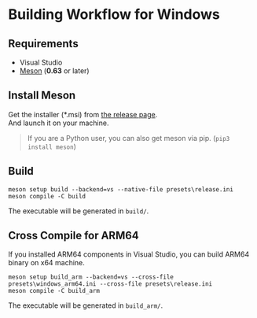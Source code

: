 # Building Workflow for Windows

## Requirements

-   Visual Studio
-   [Meson](https://github.com/mesonbuild/meson/releases) (**0.63** or later)

## Install Meson

Get the installer (*.msi) from [the release page](https://github.com/mesonbuild/meson/releases).  
And launch it on your machine.  

> If you are a Python user, you can also get meson via pip. (`pip3 install meson`)

## Build

```batch
meson setup build --backend=vs --native-file presets\release.ini
meson compile -C build
```

The executable will be generated in `build/`.  

## Cross Compile for ARM64

If you installed ARM64 components in Visual Studio, you can build ARM64 binary on x64 machine.  

```
meson setup build_arm --backend=vs --cross-file presets\windows_arm64.ini --cross-file presets\release.ini
meson compile -C build_arm
```

The executable will be generated in `build_arm/`.  
